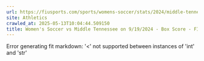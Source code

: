 ```yaml
---
url: https://fiusports.com/sports/womens-soccer/stats/2024/middle-tennessee/boxscore/12504
site: Athletics
crawled_at: 2025-05-13T10:04:44.509150
title: Women's Soccer vs Middle Tennessee on 9/19/2024 - Box Score - FIU Athletics
---
```


Error generating fit markdown: '<' not supported between instances of 'int' and 'str'